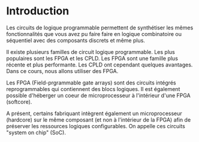 # Introduction

Les circuits de logique programmable permettent de synthétiser les mêmes fonctionnalités que vous avez pu faire faire en logique combinatoire ou séquentiel avec des composants discrets et même plus.

Il existe plusieurs familles de circuit logique programmable. Les plus populaires sont les FPGA et les CPLD. Les FPGA sont une famille plus récente et plus performante. Les CPLD ont cependant quelques avantages. Dans ce cours, nous allons utiliser des FPGA.

Les FPGA (Field-prgrammable gate arrays) sont des circuits intégrés reprogrammables qui contiennent des blocs logiques. Il est également possible d'héberger un coeur de microprocesseur  à l'intérieur d'une FPGA (softcore).

A présent, certains fabriquant intègrent également un microprocesseur (hardcore) sur le même composant (et non à l'intérieur de la FPGA) afin de préserver les ressources logiques configurables. On appelle ces circuits "system on chip" (SoC). &#x20;

&#x20;
